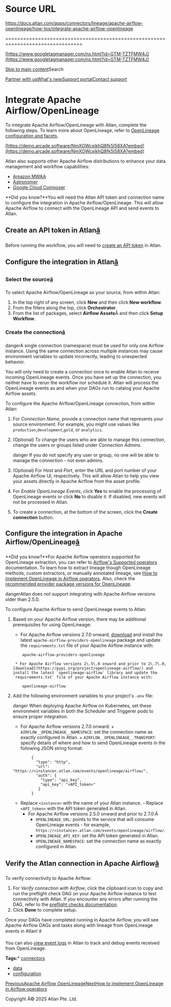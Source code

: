 # Source URL
https://docs.atlan.com/apps/connectors/lineage/apache-airflow-openlineage/how-tos/integrate-apache-airflow-openlineage

================================================================================

<!--
canonical: https://docs.atlan.com/apps/connectors/lineage/apache-airflow-openlineage/how-tos/integrate-apache-airflow-openlineage
link-alternate: https://docs.atlan.com/apps/connectors/lineage/apache-airflow-openlineage/how-tos/integrate-apache-airflow-openlineage
meta-description: To integrate Apache Airflow/OpenLineage with Atlan, complete the following steps. To learn more about OpenLineage, refer to [OpenLineage configuration and facets](/product/connections/references/openlineage-configuration-and-facets).
meta-docsearch:docusaurus_tag: docs-default-current
meta-docsearch:language: en
meta-docsearch:version: current
meta-docusaurus_locale: en
meta-docusaurus_tag: docs-default-current
meta-docusaurus_version: current
meta-generator: Docusaurus v3.8.1
meta-og-description: To integrate Apache Airflow/OpenLineage with Atlan, complete the following steps. To learn more about OpenLineage, refer to [OpenLineage configuration and facets](/product/connections/references/openlineage-configuration-and-facets).
meta-og-locale: en
meta-og-title: Integrate Apache Airflow/OpenLineage | Atlan Documentation
meta-og-url: https://docs.atlan.com/apps/connectors/lineage/apache-airflow-openlineage/how-tos/integrate-apache-airflow-openlineage
meta-twitter:card: summary_large_image
meta-viewport: width=device-width,initial-scale=1
title: Integrate Apache Airflow/OpenLineage | Atlan Documentation
-->

[https://www.googletagmanager.com/ns.html?id=GTM-TZTFMW4J](https://www.googletagmanager.com/ns.html?id=GTM-TZTFMW4J)

[Skip to main content](#__docusaurus_skipToContent_fallback)Search

[Partner with us](https://docs.google.com/forms/d/e/1FAIpQLScuAIhCm2GS7YFstrOjawbP8J7PUmOynQo7wI2yGCcCyEcVSw/viewform)[What's new](https://shipped.atlan.com/)[Support portal](https://atlan.zendesk.com/auth/v2/login/signin?return_to=https%3A%2F%2Fatlan.zendesk.com%2Fhc%2Fen-us&theme=hc&locale=en-us&brand_id=1900000425113&auth_origin=1900000425113%2Cfalse%2Ctrue)[Contact support](/support/submit-request)

Integrate Apache Airflow/OpenLineage
====================================

To integrate Apache Airflow/OpenLineage with Atlan, complete the following steps. To learn more about OpenLineage, refer to [OpenLineage configuration and facets](/product/connections/references/openlineage-configuration-and-facets).

[https://demo.arcade.software/NmXOWcxikhQ8fk5I58XA?embed](https://demo.arcade.software/NmXOWcxikhQ8fk5I58XA?embed)

Atlan also supports other Apache Airflow distributions to enhance your data management and workflow capabilities:

* [Amazon MWAA](/apps/connectors/lineage/amazon-mwaa-openlineage/how-tos/integrate-amazon-mwaa-openlineage)
* [Astronomer](/apps/connectors/lineage/astronomer-openlineage/how-tos/integrate-astronomer-openlineage)
* [Google Cloud Composer](/apps/connectors/lineage/google-cloud-composer-openlineage/how-tos/integrate-google-cloud-composer-openlineage)

**Did you know?**You will need the Atlan API token and connection name to configure the integration in Apache Airflow/OpenLineage. This will allow Apache Airflow to connect with the OpenLineage API and send events to Atlan.

Create an API token in Atlan[â](#create-an-api-token-in-atlan "Direct link to Create an API token in Atlan")
--------------------------------------------------------------------------------------------------------------

Before running the workflow, you will need to [create an API token](/get-started/references/api-authentication) in Atlan.

Configure the integration in Atlan[â](#configure-the-integration-in-atlan "Direct link to Configure the integration in Atlan")
--------------------------------------------------------------------------------------------------------------------------------

### Select the source[â](#select-the-source "Direct link to Select the source")

To select Apache Airflow/OpenLineage as your source, from within Atlan:

1. In the top right of any screen, click **New** and then click **New workflow**.
2. From the filters along the top, click **Orchestrator**.
3. From the list of packages, select **Airflow Assets**Â and then click **Setup Workflow**.

### Create the connection[â](#create-the-connection "Direct link to Create the connection")

dangerA single connection (namespace) must be used for only one Airflow instance. Using the same connection across multiple instances may cause environment variables to update incorrectly, leading to unexpected behavior.

You will only need to create a connection once to enable Atlan to receive incoming OpenLineage events. Once you have set up the connection, you neither have to rerun the workflow nor schedule it. Atlan will process the OpenLineage events as and when your DAGs run to catalog your Apache Airflow assets.

To configure the Apache Airflow/OpenLineage connection, from within Atlan:

1. For *Connection Name*, provide a connection name that represents your source environment. For example, you might use values like `production`,`development`,`gold`, or `analytics`.
2. (Optional) To change the users who are able to manage this connection, change the users or groups listed under *Connection Admins*.

    danger If you do not specify any user or group, no one will be able to manage the connection \- not even admins.
3. (Optional) For *Host* and *Port*, enter the URL and port number of your Apache Airflow UI, respectively. This will allow Atlan to help you view your assets directly in Apache Airflow from the asset profile.
4. For *Enable OpenLineage Events*, click **Yes** to enable the processing of OpenLineage events or click **No** to disable it. If disabled, new events will not be processed in Atlan.
5. To create a connection, at the bottom of the screen, click the **Create connection** button.

Configure the integration in Apache Airflow/OpenLineage[â](#configure-the-integration-in-apache-airflowopenlineage "Direct link to Configure the integration in Apache Airflow/OpenLineage")
----------------------------------------------------------------------------------------------------------------------------------------------------------------------------------------------

**Did you know?**For Apache Airflow operators supported for OpenLineage extraction, you can refer to [Airflow's Supported operators](https://airflow.apache.org/docs/apache-airflow-providers-openlineage/stable/supported_classes.html) documentation. To learn how to extract lineage though OpenLineage methods, custom extractors, or manually annotated lineage, see [How to implement OpenLineage in Airflow operators](/apps/connectors/lineage/apache-airflow-openlineage/how-tos/implement-openlineage-in-airflow-operators). Also, check the [recommended provider package versions for OpenLineage](/apps/connectors/lineage/apache-airflow-openlineage/references/recommended-provider-package-versions).

dangerAtlan does not support integrating with Apache Airflow versions older than 2\.5\.0\.

To configure Apache Airflow to send OpenLineage events to Atlan:

1. Based on your Apache Airflow version, there may be additional prerequisites for using OpenLineage:

    * For Apache Airflow versions 2\.7\.0 onward, [download](https://pypi.org/project/apache-airflow-providers-openlineage/) and install the latest `apache-airflow-providers-openlineage` package and update the `requirements.txt` file of your Apache Airflow instance with:

    ```
        apache-airflow-providers-openlineage

    ```
        * For Apache Airflow versions 2\.5\.0 onward and prior to 2\.7\.0, [download](https://pypi.org/project/openlineage-airflow/) and install the latest `openlineage-airflow` library and update the `requirements.txt` file of your Apache Airflow instance with:

    ```
        openlineage-airflow

    ```
2. Add the following environment variables to your project's `.env` file:

    danger When deploying Apache Airflow on Kubernetes, set these environment variables in both the Scheduler and Triggerer pods to ensure proper integration.

    * For Apache Airflow versions 2\.7\.0 onward:
            + `AIRFLOW__OPENLINEAGE__NAMESPACE`: set the connection name as exactly configured in Atlan.
            + `AIRFLOW__OPENLINEAGE__TRANSPORT`: specify details of where and how to send OpenLineage events in the following JSON string format:

    ```
            {  
              "type": "http",   
              "url": "https://<instance>.atlan.com/events/openlineage/airflow/",   
              "auth": {   
                "type": "api_key",   
                "api_key": "<API_token>"  
               }  
            }

    ```

    - Replace `<instance>` with the name of your Atlan instance.
                - Replace `<API_token>` with the API token generated in Atlan.
        * For Apache Airflow versions 2\.5\.0 onward and prior to 2\.7\.0:Â
            + `OPENLINEAGE_URL`: points to the service that will consume OpenLineage events \- for example, `https://<instance>.atlan.com/events/openlineage/airflow/`.
            + `OPENLINEAGE_API_KEY`: set the API token generated in Atlan.
            + `OPENLINEAGE_NAMESPACE`: set the connection name as exactly configured in Atlan.

Verify the Atlan connection in Apache Airflow[â](#verify-the-atlan-connection-in-apache-airflow "Direct link to Verify the Atlan connection in Apache Airflow")
-----------------------------------------------------------------------------------------------------------------------------------------------------------------

To verify connectivity to Apache Airflow:

1. For *Verify connection with Airflow*, click the clipboard icon to copy and run the preflight check DAG on your Apache Airflow instance to test connectivity with Atlan. If you encounter any errors after running the DAG, refer to the [preflight checks documentation](/apps/connectors/lineage/apache-airflow-openlineage/references/preflight-checks-for-apache-airflow).
2. Click **Done** to complete setup.

Once your DAGs have completed running in Apache Airflow, you will see Apache Airflow DAGs and tasks along with lineage from OpenLineage events in Atlan! ð

You can also [view event logs](/product/administration/logs/how-tos/view-event-logs) in Atlan to track and debug events received from OpenLineage.

**Tags:*** [connectors](/tags/connectors)
* [data](/tags/data)
* [configuration](/tags/configuration)

[PreviousApache Airflow OpenLineage](/apps/connectors/lineage/apache-airflow-openlineage)[NextHow to implement OpenLineage in Airflow operators](/apps/connectors/lineage/apache-airflow-openlineage/how-tos/implement-openlineage-in-airflow-operators)

Copyright Â© 2025 Atlan Pte. Ltd.

